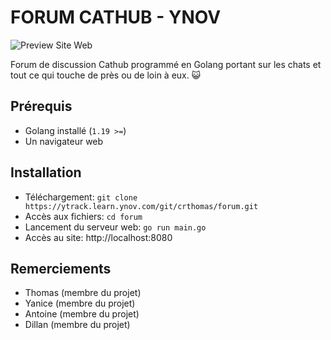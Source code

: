 # FORUM CATHUB - YNOV

![Preview Site Web](https://cdn.discordapp.com/attachments/1215216711406587935/1224996472286740480/image.png?ex=661f85de&is=660d10de&hm=807a228306461af8ecd66d2a0c32ea280b001a7a3d788a0c4270a03e993a1431&)

Forum de discussion Cathub programmé en Golang portant sur les chats et tout ce qui touche de près ou de loin à eux. 😺

## Prérequis
- Golang installé (`1.19 >=`)
- Un navigateur web

## Installation
- Téléchargement: `git clone https://ytrack.learn.ynov.com/git/crthomas/forum.git`
- Accès aux fichiers: `cd forum`
- Lancement du serveur web: `go run main.go`
- Accès au site: http://localhost:8080

## Remerciements
- Thomas (membre du projet)
- Yanice (membre du projet)
- Antoine (membre du projet)
- Dillan (membre du projet)
